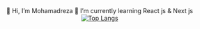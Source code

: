 <div align="center">
        👋 Hi, I’m Mohamadreza
    🧪 I’m currently learning React js & Next js
    <a href="#">
      <img src="https://github-readme-stats.vercel.app/api/top-langs/?username=mohamadrzm&layout=donut&theme=radical" alt="Top Langs">
    </a>


</div>

